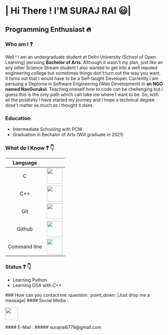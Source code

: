    | Hi There ! I'M SURAJ RAI :smiley:|
   ===============================================================================================================================================================
   ## Programming Enthusiast :fire:
   
### Who am I :question:

Well ! I am an undergraduate student at Delhi University (School of Open Learning) persuing **Bachelor of Arts**. Although it wasn't my plan, just like an any other Science Stream student I also wanted to get into a well reputed engineering college but sometimes things don't turn out the way you want. It turns out that I would have to be a Self-taught Developer. Currently I am persuing a Deploma in Software Engineering (Web Development) in **an NGO named NavGurukul**. Teaching oneself how to code can be chellenging but i guess this is the only path which cah take me where I want to be. So, with all the positivity I have started my journey and I hope a technical degree dose't matter as much as i thought it does.

### Education
- Intermediate Schooling with PCM
- Graduation in Bechalor of Arts (Will graduate in 2021)



### What do I Know :question: :point_down:



|  Language      |     | 
| :-------------: | :----------: | 
|  C | <img src="https://www.flaticon.com/svg/static/icons/svg/3600/3600912.svg" length=50px; height="50px">   | 
|  C++| <img src="https://www.flaticon.com/svg/static/icons/svg/919/919841.svg" length=50px; height="50px"> | 
|  Git    |   <img src="https://www.flaticon.com/svg/static/icons/svg/2111/2111288.svg" length=50px; height="50px">   |
|  Github |   <img src="https://www.flaticon.com/svg/static/icons/svg/2111/2111425.svg" length=50px; height="50px">   |
|  Command line |   <img src="https://www.flaticon.com/svg/static/icons/svg/2535/2535492.svg" length=50px; height="50px">  |
                

### Status :question: :point_down:
- Learning Python
- Learning DSA with C++


<!--<p ><img src="https://www.flaticon.com/svg/static/icons/svg/732/732212.svg" length=50px; height="50px">&nbsp&nbsp&nbsp  <img src="https://www.flaticon.com/svg/static/icons/svg/919/919826.svg" length=50px; height="50px">&nbsp&nbsp&nbsp  <img src="https://www.flaticon.com/svg/static/icons/svg/919/919828.svg" length=50px; height="50px">&nbsp&nbsp&nbsp <img src="https://www.flaticon.com/svg/static/icons/svg/919/919851.svg" length=50px; height="50px"></p> %--!>

### How can you contact me :question: :point_down: |Just drop me a message|

#### Social Media :

<p><a href="https://www.linkedin.com/in/sr3688/"><img src="https://www.flaticon.com/svg/static/icons/svg/2111/2111499.svg" length=40px; height=40px></a>
</p>

#### E-Mail :

##### surajrai6779@gmail.com


 







